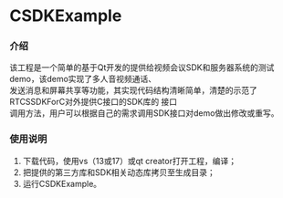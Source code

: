 # CSDKExample 

### 介绍
该工程是一个简单的基于Qt开发的提供给视频会议SDK和服务器系统的测试demo，该demo实现了多人音视频通话、<br>
发送消息和屏幕共享等功能，其实现代码结构清晰简单，清楚的示范了RTCSSDKForC对外提供C接口的SDK库的
接口<br>
调用方法，用户可以根据自己的需求调用SDK接口对demo做出修改或重写。<br>

### 使用说明
1. 下载代码，使用vs（13或17）或qt creator打开工程，编译；<br>
2. 把提供的第三方库和SDK相关动态库拷贝至生成目录；<br>
3. 运行CSDKExample。<br>